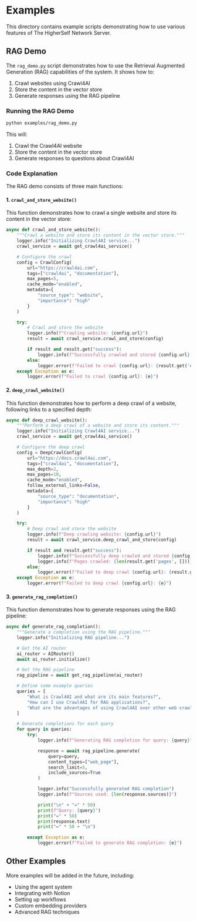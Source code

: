 # Examples

This directory contains example scripts demonstrating how to use various features of The HigherSelf Network Server.

## RAG Demo

The `rag_demo.py` script demonstrates how to use the Retrieval Augmented Generation (RAG) capabilities of the system. It shows how to:

1. Crawl websites using Crawl4AI
2. Store the content in the vector store
3. Generate responses using the RAG pipeline

### Running the RAG Demo

```bash
python examples/rag_demo.py
```

This will:
1. Crawl the Crawl4AI website
2. Store the content in the vector store
3. Generate responses to questions about Crawl4AI

### Code Explanation

The RAG demo consists of three main functions:

#### 1. `crawl_and_store_website()`

This function demonstrates how to crawl a single website and store its content in the vector store:

```python
async def crawl_and_store_website():
    """Crawl a website and store its content in the vector store."""
    logger.info("Initializing Crawl4AI service...")
    crawl_service = await get_crawl4ai_service()

    # Configure the crawl
    config = CrawlConfig(
        url="https://crawl4ai.com",
        tags=["crawl4ai", "documentation"],
        max_pages=5,
        cache_mode="enabled",
        metadata={
            "source_type": "website",
            "importance": "high"
        }
    )

    try:
        # Crawl and store the website
        logger.info(f"Crawling website: {config.url}")
        result = await crawl_service.crawl_and_store(config)

        if result and result.get("success"):
            logger.info(f"Successfully crawled and stored {config.url}: {result.get('embedding_id')}")
        else:
            logger.error(f"Failed to crawl {config.url}: {result.get('error')}")
    except Exception as e:
        logger.error(f"Failed to crawl {config.url}: {e}")
```

#### 2. `deep_crawl_website()`

This function demonstrates how to perform a deep crawl of a website, following links to a specified depth:

```python
async def deep_crawl_website():
    """Perform a deep crawl of a website and store its content."""
    logger.info("Initializing Crawl4AI service...")
    crawl_service = await get_crawl4ai_service()

    # Configure the deep crawl
    config = DeepCrawlConfig(
        url="https://docs.crawl4ai.com",
        tags=["crawl4ai", "documentation"],
        max_depth=2,
        max_pages=10,
        cache_mode="enabled",
        follow_external_links=False,
        metadata={
            "source_type": "documentation",
            "importance": "high"
        }
    )

    try:
        # Deep crawl and store the website
        logger.info(f"Deep crawling website: {config.url}")
        result = await crawl_service.deep_crawl_and_store(config)

        if result and result.get("success"):
            logger.info(f"Successfully deep crawled and stored {config.url}")
            logger.info(f"Pages crawled: {len(result.get('pages', []))}")
        else:
            logger.error(f"Failed to deep crawl {config.url}: {result.get('error')}")
    except Exception as e:
        logger.error(f"Failed to deep crawl {config.url}: {e}")
```

#### 3. `generate_rag_completion()`

This function demonstrates how to generate responses using the RAG pipeline:

```python
async def generate_rag_completion():
    """Generate a completion using the RAG pipeline."""
    logger.info("Initializing RAG pipeline...")

    # Get the AI router
    ai_router = AIRouter()
    await ai_router.initialize()

    # Get the RAG pipeline
    rag_pipeline = await get_rag_pipeline(ai_router)

    # Define some example queries
    queries = [
        "What is Crawl4AI and what are its main features?",
        "How can I use Crawl4AI for RAG applications?",
        "What are the advantages of using Crawl4AI over other web crawlers?"
    ]

    # Generate completions for each query
    for query in queries:
        try:
            logger.info(f"Generating RAG completion for query: {query}")

            response = await rag_pipeline.generate(
                query=query,
                content_types=["web_page"],
                search_limit=5,
                include_sources=True
            )

            logger.info("Successfully generated RAG completion")
            logger.info(f"Sources used: {len(response.sources)}")

            print("\n" + "=" * 50)
            print(f"Query: {query}")
            print("=" * 50)
            print(response.text)
            print("=" * 50 + "\n")

        except Exception as e:
            logger.error(f"Failed to generate RAG completion: {e}")
```

## Other Examples

More examples will be added in the future, including:

- Using the agent system
- Integrating with Notion
- Setting up workflows
- Custom embedding providers
- Advanced RAG techniques
